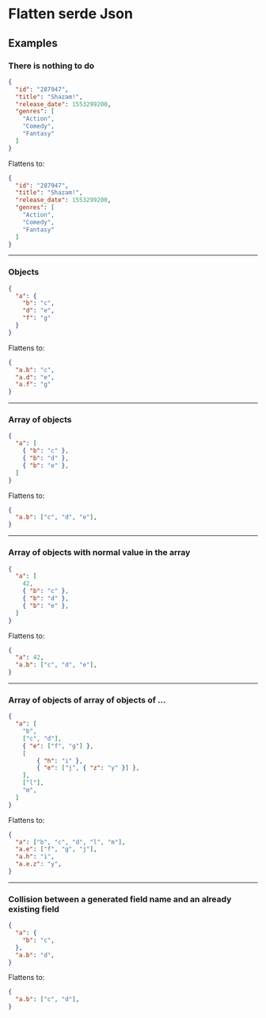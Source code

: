 # Flatten serde Json

## Examples

### There is nothing to do

```json
{
  "id": "287947",
  "title": "Shazam!",
  "release_date": 1553299200,
  "genres": [
    "Action",
    "Comedy",
    "Fantasy"
  ]
}
```

Flattens to:
```json
{
  "id": "287947",
  "title": "Shazam!",
  "release_date": 1553299200,
  "genres": [
    "Action",
    "Comedy",
    "Fantasy"
  ]
}
```

------------

### Objects

```json
{
  "a": {
    "b": "c",
    "d": "e",
    "f": "g"
  }
}
```

Flattens to:
```json
{
  "a.b": "c",
  "a.d": "e",
  "a.f": "g"
}
```

------------

### Array of objects

```json
{
  "a": [
    { "b": "c" },
    { "b": "d" },
    { "b": "e" },
  ]
}
```

Flattens to:
```json
{
  "a.b": ["c", "d", "e"],
}
```

------------

### Array of objects with normal value in the array

```json
{
  "a": [
    42,
    { "b": "c" },
    { "b": "d" },
    { "b": "e" },
  ]
}
```

Flattens to:
```json
{
  "a": 42,
  "a.b": ["c", "d", "e"],
}
```

------------

### Array of objects of array of objects of ...

```json
{
  "a": [
    "b",
    ["c", "d"],
    { "e": ["f", "g"] },
    [
        { "h": "i" },
        { "e": ["j", { "z": "y" }] },
    ],
    ["l"],
    "m",
  ]
}
```

Flattens to:
```json
{
  "a": ["b", "c", "d", "l", "m"],
  "a.e": ["f", "g", "j"],
  "a.h": "i",
  "a.e.z": "y",
}
```

------------

### Collision between a generated field name and an already existing field

```json
{
  "a": {
    "b": "c",
  },
  "a.b": "d",
}
```

Flattens to:
```json
{
  "a.b": ["c", "d"],
}
```
